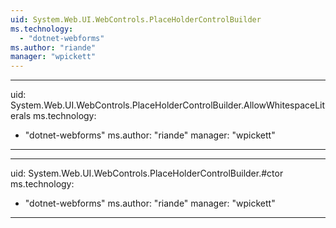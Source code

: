 ```yaml
---
uid: System.Web.UI.WebControls.PlaceHolderControlBuilder
ms.technology: 
  - "dotnet-webforms"
ms.author: "riande"
manager: "wpickett"
---
```


---
uid: System.Web.UI.WebControls.PlaceHolderControlBuilder.AllowWhitespaceLiterals
ms.technology: 
  - "dotnet-webforms"
ms.author: "riande"
manager: "wpickett"
---

---
uid: System.Web.UI.WebControls.PlaceHolderControlBuilder.#ctor
ms.technology: 
  - "dotnet-webforms"
ms.author: "riande"
manager: "wpickett"
---
